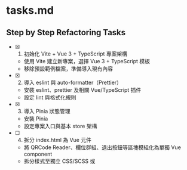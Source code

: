 # tasks.md

## Step by Step Refactoring Tasks

- [x] 1. 初始化 Vite + Vue 3 + TypeScript 專案架構
    - 使用 Vite 建立新專案，選擇 Vue 3 + TypeScript 模板
    - 移除預設範例檔案，準備導入現有內容

- [x] 2. 導入 eslint 與 auto-formatter（Prettier）
    - 安裝 eslint、prettier 及相關 Vue/TypeScript 插件
    - 設定 lint 與格式化規則

- [x] 3. 導入 Pinia 狀態管理
    - 安裝 Pinia
    - 設定專案入口與基本 store 架構

- [ ] 4. 拆分 index.html 為 Vue 元件
    - 將 QRCode Reader、欄位群組、退出按鈕等區塊模組化為單獨 Vue component
    - 拆分樣式至獨立 CSS/SCSS 或 <style> 區塊

- [ ] 5. 整合 Sentry 前端錯誤追蹤
    - 安裝 @sentry/vue
    - 在 main.ts 初始化 Sentry，支援環境變數 DSN

- [ ] 6. 導入 API service 與 mock 機制
    - 將 API 呼叫封裝於 services/
    - 建立 __mocks__/ 方便單元測試時替換

- [ ] 7. 撰寫單元測試（Vitest + Vue Test Utils）
    - 安裝 Vitest、@vue/test-utils
    - 撰寫至少一個元件的單元測試，mock API service

- [ ] 8. 驗證與優化
    - 執行 lint、format、單元測試，確保專案可正常運作
    - 檢查 Sentry 是否正常上報錯誤

---

如有新需求或調整，請於本文件補充。
